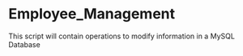 # Employee_Management
This script will contain operations to modify information in a MySQL Database
